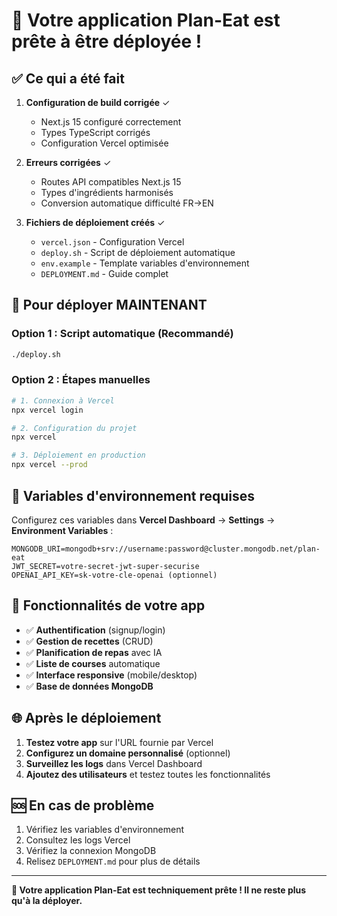 # 🚀 Votre application Plan-Eat est prête à être déployée !

## ✅ Ce qui a été fait

1. **Configuration de build corrigée** ✓
   - Next.js 15 configuré correctement
   - Types TypeScript corrigés
   - Configuration Vercel optimisée

2. **Erreurs corrigées** ✓
   - Routes API compatibles Next.js 15
   - Types d'ingrédients harmonisés
   - Conversion automatique difficulté FR→EN

3. **Fichiers de déploiement créés** ✓
   - `vercel.json` - Configuration Vercel
   - `deploy.sh` - Script de déploiement automatique
   - `env.example` - Template variables d'environnement
   - `DEPLOYMENT.md` - Guide complet

## 🎯 Pour déployer MAINTENANT

### Option 1 : Script automatique (Recommandé)
```bash
./deploy.sh
```

### Option 2 : Étapes manuelles
```bash
# 1. Connexion à Vercel
npx vercel login

# 2. Configuration du projet
npx vercel

# 3. Déploiement en production
npx vercel --prod
```

## 🔑 Variables d'environnement requises

Configurez ces variables dans **Vercel Dashboard** → **Settings** → **Environment Variables** :

```env
MONGODB_URI=mongodb+srv://username:password@cluster.mongodb.net/plan-eat
JWT_SECRET=votre-secret-jwt-super-securise
OPENAI_API_KEY=sk-votre-cle-openai (optionnel)
```

## 📱 Fonctionnalités de votre app

- ✅ **Authentification** (signup/login)
- ✅ **Gestion de recettes** (CRUD)
- ✅ **Planification de repas** avec IA
- ✅ **Liste de courses** automatique
- ✅ **Interface responsive** (mobile/desktop)
- ✅ **Base de données MongoDB**

## 🌐 Après le déploiement

1. **Testez votre app** sur l'URL fournie par Vercel
2. **Configurez un domaine personnalisé** (optionnel)
3. **Surveillez les logs** dans Vercel Dashboard
4. **Ajoutez des utilisateurs** et testez toutes les fonctionnalités

## 🆘 En cas de problème

1. Vérifiez les variables d'environnement
2. Consultez les logs Vercel
3. Vérifiez la connexion MongoDB
4. Relisez `DEPLOYMENT.md` pour plus de détails

---

**🎉 Votre application Plan-Eat est techniquement prête ! Il ne reste plus qu'à la déployer.**
